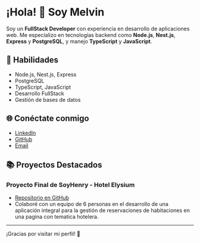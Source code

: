 # ¡Hola! 👋 Soy Melvin

Soy un **FullStack Developer** con experiencia en desarrollo de aplicaciones web. Me especializo en tecnologías backend como **Node.js**, **Nest.js**, **Express** y **PostgreSQL**, y manejo **TypeScript** y **JavaScript**.

## 🔧 Habilidades
- Node.js, Nest.js, Express
- PostgreSQL
- TypeScript, JavaScript
- Desarrollo FullStack
- Gestión de bases de datos

## 🌐 Conéctate conmigo
- [LinkedIn](https://www.linkedin.com/in/melvin-mora-aguilar-491378298/)
- [GitHub](https://github.com/Vein22)
- [Email](melvinad2004@gmail.com)

## 📚 Proyectos Destacados
### Proyecto Final de SoyHenry - Hotel Elysium
- [Repositorio en GitHub](https://github.com/Vein22/PFhenrypt21b---Hotel-Elysium-.git)
- Colaboré con un equipo de 6 personas en el desarrollo de una aplicación integral para la gestión de reservaciones de habitaciones en una pagina con tematica hotelera.

---

¡Gracias por visitar mi perfil! 🚀
